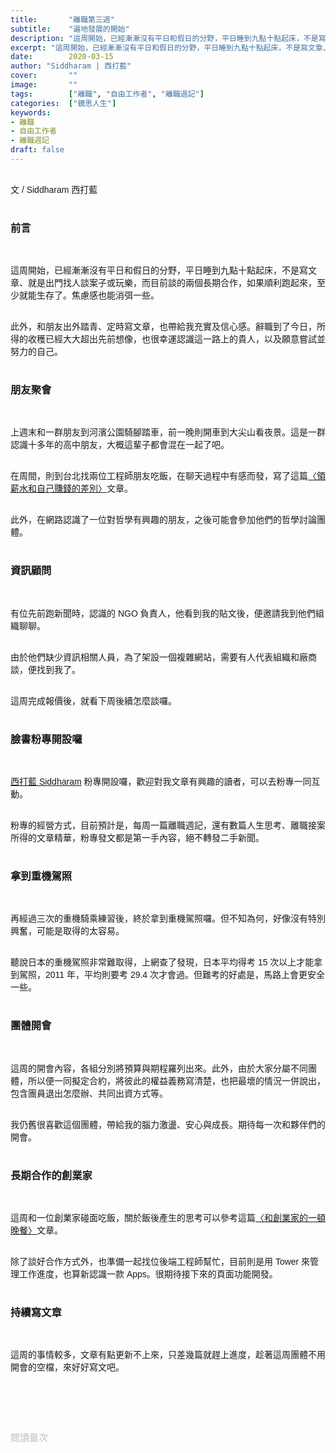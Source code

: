 ```yaml
---
title:       "離職第三週"
subtitle:    "遍地發展的開始"
description: "這周開始，已經漸漸沒有平日和假日的分野，平日睡到九點十點起床，不是寫文章、就是出門找人談案子或玩樂..."
excerpt: "這周開始，已經漸漸沒有平日和假日的分野，平日睡到九點十點起床，不是寫文章、就是出門找人談案子或玩樂..."
date:        2020-03-15
author: "Siddharam | 西打藍"
cover:       ""
image:       ""
tags:        ["離職", "自由工作者", "離職週記"]
categories:  ["鏡思人生"]
keywords:
- 離職
- 自由工作者
- 離職週記
draft: false
---
```


<article style="font-family: 'Noto Sans TC', '微軟正黑體', sans-serif; font-weight: 300;">

<br>文 / Siddharam 西打藍<br><br>

<h3 class="article-h1-color">前言</h3><br>

這周開始，已經漸漸沒有平日和假日的分野，平日睡到九點十點起床，不是寫文章、就是出門找人談案子或玩樂，而目前談的兩個長期合作，如果順利跑起來，至少就能生存了。焦慮感也能消弭一些。<br><br>

此外，和朋友出外踏青、定時寫文章，也帶給我充實及信心感。辭職到了今日，所得的收穫已經大大超出先前想像，也很幸運認識這一路上的貴人，以及願意嘗試並努力的自己。<br><br>

<h3 class="article-h1-color">朋友聚會</h3><br>

上週末和一群朋友到河濱公園騎腳踏車，前一晚則開車到大尖山看夜景。這是一群認識十多年的高中朋友，大概這輩子都會混在一起了吧。<br><br>

在周間，則到台北找兩位工程師朋友吃飯，在聊天過程中有感而發，寫了這篇<a href="https://siddharam.com.tw/post/20200310/" target="_blank">〈領薪水和自己賺錢的差別〉</a>文章。<br><br>

此外，在網路認識了一位對哲學有興趣的朋友，之後可能會參加他們的哲學討論團體。<br><br>


<h3 class="article-h1-color">資訊顧問</h3><br>

有位先前跑新聞時，認識的 NGO 負責人，他看到我的貼文後，便邀請我到他們組織聊聊。<br><br>

由於他們缺少資訊相關人員，為了架設一個複雜網站，需要有人代表組織和廠商談，便找到我了。<br><br>

這周完成報價後，就看下周後續怎麼談囉。<br><br>

<h3 class="article-h1-color">臉書粉專開設囉</h3><br>

<a href="https://www.facebook.com/%E8%A5%BF%E6%89%93%E8%97%8D-Siddharam-104806204464269/" target="_blank">西打藍 Siddharam</a> 粉專開設囉，歡迎對我文章有興趣的讀者，可以去粉專一同互動。<br><br>

粉專的經營方式，目前預計是，每周一篇離職週記，還有數篇人生思考、離職接案所得的文章精華，粉專發文都是第一手內容，絕不轉發二手新聞。<br><br>

<h3 class="article-h1-color">拿到重機駕照</h3><br>

再經過三次的重機騎乘練習後，終於拿到重機駕照囉。但不知為何，好像沒有特別興奮，可能是取得的太容易。<br><br>

聽說日本的重機駕照非常難取得，上網查了發現，日本平均得考 15 次以上才能拿到駕照，2011 年，平均則要考 29.4 次才會過。但難考的好處是，馬路上會更安全一些。<br><br>


<h3 class="article-h1-color">團體開會</h3><br>

這周的開會內容，各組分別將預算與期程羅列出來。此外，由於大家分屬不同團體，所以便一同擬定合約，將彼此的權益義務寫清楚，也把最壞的情況一併說出，包含團員退出怎麼辦、共同出資方式等。<br><br>

我仍舊很喜歡這個團體，帶給我的腦力激盪、安心與成長。期待每一次和夥伴們的開會。<br><br>


<h3 class="article-h1-color">長期合作的創業家</h3><br>

這周和一位創業家碰面吃飯，關於飯後產生的思考可以參考這篇<a href="https://siddharam.com.tw/post/20200311/" target="_blank">〈和創業家的一頓晚餐〉</a>文章。<br><br>

除了談好合作方式外，也準備一起找位後端工程師幫忙，目前則是用 Tower 來管理工作進度，也算新認識一款 Apps。很期待接下來的頁面功能開發。<br><br>


<h3 class="article-h1-color">持續寫文章</h3><br>

這周的事情較多，文章有點更新不上來，只差幾篇就趕上進度，趁著這周團體不用開會的空檔，來好好寫文吧。<br><br>



<br><br><br>

</article>

<div style="color: #bfbfbf; font-size: 15px;" id="busuanzi_container_page_pv">
  閱讀量<span id="busuanzi_value_page_pv"></span>次
</div>

<script src="../../js/post.js"></script>




